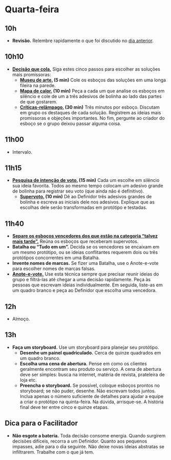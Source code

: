 # Quarta-feira

## 10h
- **Revisão.** Relembre rapidamente o que foi discutido no [dia anterior](../terca/Agenda.md).

## 10h10
- [**Decisão que cola.**](./Decisao-que-cola.md) Siga estes cinco passos para escolher as soluções mais promissoras:
  - **[Museu de arte.](./Decisao-que-cola.md#museu-de-arte) (5 min)** Cole os esboços das soluções em uma longa fileira na parede.
  - **[Mapa de calor.](./Decisao-que-cola.md#mapa-de-calor-10-min) (10 min)** Peça a cada um que analise os esboços em silêncio e cole de um a três adesivos de bolinha ao lado das partes de que gostarem.
  - **[Críticas-relâmpago.](./Decisao-que-cola.md#críticas-relâmpago-15-min) (30 min)** Três minutos por esboço. Discutam em grupo os destaques de cada solução. Registrem as ideias mais promissoras e objeções importantes. No fim, pergunte ao criador do esboço se o grupo deixou passar alguma coisa.
  
## 11h00
- Intervalo.

## 11h15
- **[Pesquisa de intenção de voto.](./Decisao-que-cola.md#pesquisa-de-intenção-de-voto-15-min) (15 min)** Cada um escolhe em silêncio sua ideia favorita. Todos ao mesmo tempo colocam um adesivo grande de bolinha para registrar seu voto (que ainda não é definitivo).
  - **[Supervoto.](./Decisao-que-cola.md#supervoto) (10 min)** Dê ao Definidor três adesivos grandes de bolinha e escreva as iniciais dele nos adesivos. Explique que as escolhas dele serão transformadas em protótipo e testadas.

## 11h40
- [**Separe os esboços vencedores dos que estão na categoria “talvez mais tarde”.**](./Decisao-que-cola.md#talvez-mais-tarde) Reúna os esboços que receberam supervotos.
- **Batalha ou “Tudo em um”.** Decida se os vencedores se encaixam em um mesmo protótipo, ou se ideias conflitantes requerem dois ou três protótipos concorrentes em uma Batalha.
- **Invente nomes de marcas.** Se fizer uma Batalha, use o Anote-e-vote para escolher nomes de marcas falsas.
- [**Anote-e-vote.**](./Anote-e-vote.md) Use esta técnica sempre que precisar reunir ideias do grupo e filtrá-las até chegar a uma decisão rapidamente. Peça às pessoas que escrevam ideias individualmente. Em seguida, liste-as em um quadro branco e peça ao Definidor que escolha uma vencedora.

## 12h
- Almoço.

## 13h
- **Faça um storyboard.** Use um storyboard para planejar seu protótipo.
  - **Desenhe um painel quadriculado.** Cerca de quinze quadrados em um quadro branco.
  - **Escolha uma cena de abertura.** Pense em como os clientes geralmente encontram seu produto ou serviço. A cena de abertura deve ser simples: busca na internet, matéria de revista, prateleira de loja etc.
  - **Preencha o storyboard.** Se possível, coloque esboços prontos no storyboard; se não puder, desenhe. Não escrevam todos juntos. Inclua apenas o número suficiente de detalhes para ajudar a equipe a criar o protótipo na quinta-feira. Na dúvida, arrisque-se. A história final deve ter entre cinco e quinze etapas.

## Dica para o Facilitador
- **Não esgote a bateria.** Toda decisão consome energia. Quando surgirem decisões difíceis, recorra a um Definidor. Quanto aos pequenos impasses, adie para o dia seguinte. Não deixe novas ideias abstratas se infiltrarem. Trabalhe com o que já tem.
